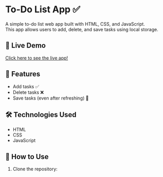 # To-Do List App ✅

A simple to-do list web app built with HTML, CSS, and JavaScript.  
This app allows users to add, delete, and save tasks using local storage.

## 🚀 Live Demo
[Click here to see the live app!](https://polonotes.github.io/To-Do-List-App/)

## 📂 Features
- Add tasks ✅  
- Delete tasks ❌  
- Save tasks (even after refreshing) 💾  

## 🛠️ Technologies Used
- HTML  
- CSS  
- JavaScript  

## 📝 How to Use
1. Clone the repository:  
